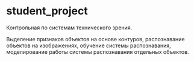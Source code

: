 # student_project
Контрольная по системам технического зрения.

Выделение признаков объектов на основе контуров, распознавание объектов на изображениях, обучение системы распознавания, моделирование работы системы распознавания отдельных объектов.
